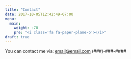 ```yaml
---
title: "Contact"
date: 2017-10-05T12:42:49-07:00
menu:
  main:
    weight: -70
    pre: "<i class='fa fa-paper-plane-o'></i>"
draft: true
---
```

You can contact me via: 
email@email.com 
(###)-###-#### 

